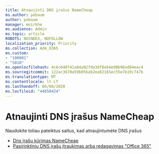 ```yaml
---
title: Atnaujinti DNS įrašus NameCheap
ms.author: pebaum
author: pebaum
manager: mnirkhe
ms.audience: Admin
ms.topic: article
ROBOTS: NOINDEX, NOFOLLOW
localization_priority: Priority
ms.collection: Adm_O365
ms.custom:
- "100001"
- "5810"
ms.openlocfilehash: 4c6c640741a04a02fda3df8e64e90b98ad84eac4
ms.sourcegitcommit: 122ac3670a59b056ab2ea82165ec55e7b19c747b
ms.translationtype: MT
ms.contentlocale: lt-LT
ms.lasthandoff: 06/08/2020
ms.locfileid: "44650424"
---
```

# <a name="update-dns-records-at-namecheap"></a>Atnaujinti DNS įrašus NameCheap

Naudokite toliau pateiktus saitus, kad atnaujintumėte DNS įrašus

- [Dns įrašų kūrimas NameCheap](https://docs.microsoft.com/microsoft-365/admin/dns/create-dns-records-at-namecheap?view=o365-worldwide)
- [Pasirinktinių DNS įrašų įtraukimas arba redagavimas "Office 365"](https://docs.microsoft.com/microsoft-365/admin/setup/add-domain#add-or-edit-custom-dns-records)
